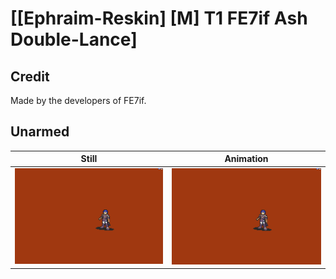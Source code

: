 # [\[Ephraim-Reskin\] \[M\] T1 FE7if Ash Double-Lance]

## Credit

Made by the developers of FE7if.
	
## Unarmed

| Still | Animation |
| :---: | :-------: |
| ![Unarmed still](./Unarmed_000.png) | ![Unarmed animation](./Unarmed.gif) |
